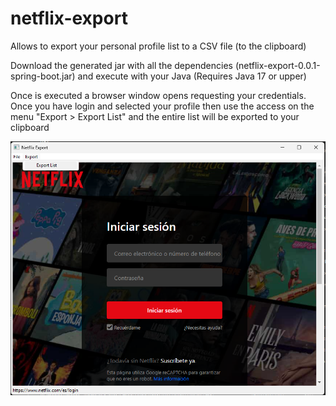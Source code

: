# netflix-export

Allows to export your personal profile list to a CSV file (to the clipboard)

Download the generated jar with all the dependencies (netflix-export-0.0.1-spring-boot.jar) and execute with your Java (Requires Java 17 or upper)

Once is executed a browser window opens requesting your credentials. Once you have login and selected your profile then use the access on the menu "Export > Export List" and the entire list will be exported to your clipboard

![example](https://github.com/dubasdey/netflix-export/blob/main/doc/example.png?raw=true)

